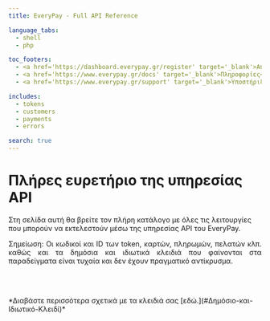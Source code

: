 ```yaml
---
title: EveryPay - Full API Reference

language_tabs:
  - shell
  - php

toc_footers:
  - <a href='https://dashboard.everypay.gr/register' target='_blank'>Αποκτήστε τα δικά σας κλειδιά</a>
  - <a href='https://www.everypay.gr/docs' target='_blank'>Πληροφορίες</a>
  - <a href='https://www.everypay.gr/support' target='_blank'>Υποστήριξη</a>

includes:
  - tokens
  - customers
  - payments
  - errors

search: true
---
```


# Πλήρες ευρετήριο της υπηρεσίας API

 Στη σελίδα αυτή θα βρείτε τον πλήρη κατάλογο με όλες τις λειτουργίες που μπορούν να εκτελεστούν μέσω της υπηρεσίας API του EveryPay.

<aside class="notice" style="text-align:justify">
Σημείωση: Oι κωδικοί και ID των token, καρτών, πληρωμών, πελατών κλπ. καθώς και τα δημόσια και ιδιωτικά κλειδιά που φαίνονται στα παραδείγματα είναι τυχαία και δεν έχουν πραγματικό αντίκρυσμα.

<br/><br/>
</aside>
*Διαβάστε περισσότερα σχετικά με τα κλειδιά σας [εδώ.](#Δημόσιο-και-Ιδιωτικό-Κλειδί)*



